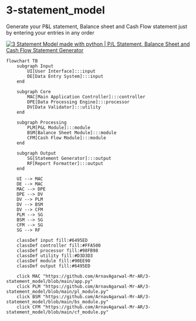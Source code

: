 # 3-statement_model
Generate your P&amp;L statement, Balance sheet and Cash Flow statement just by entering your entries in any order

[![3 Statement Model made with python | P/L Statement, Balance Sheet and Cash Flow Statement Generator](https://img.youtube.com/vi/EKssnE_8Wns/0.jpg)](https://www.youtube.com/watch?v=EKssnE_8Wns&autoplay=1)

```mermaid
flowchart TB
    subgraph Input
        UI[User Interface]:::input
        DE[Data Entry System]:::input
    end

    subgraph Core
        MAC[Main Application Controller]:::controller
        DPE[Data Processing Engine]:::processor
        DV[Data Validator]:::utility
    end

    subgraph Processing
        PLM[P&L Module]:::module
        BSM[Balance Sheet Module]:::module
        CFM[Cash Flow Module]:::module
    end

    subgraph Output
        SG[Statement Generator]:::output
        RF[Report Formatter]:::output
    end

    UI --> MAC
    DE --> MAC
    MAC --> DPE
    DPE --> DV
    DV --> PLM
    DV --> BSM
    DV --> CFM
    PLM --> SG
    BSM --> SG
    CFM --> SG
    SG --> RF

    classDef input fill:#6495ED
    classDef controller fill:#FFA500
    classDef processor fill:#98FB98
    classDef utility fill:#D3D3D3
    classDef module fill:#90EE90
    classDef output fill:#6495ED

    click MAC "https://github.com/ArnavAgarwal-Mr-AR/3-statement_model/blob/main/app.py"
    click PLM "https://github.com/ArnavAgarwal-Mr-AR/3-statement_model/blob/main/pl_module.py"
    click BSM "https://github.com/ArnavAgarwal-Mr-AR/3-statement_model/blob/main/bs_module.py"
    click CFM "https://github.com/ArnavAgarwal-Mr-AR/3-statement_model/blob/main/cf_module.py"

```
